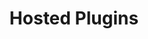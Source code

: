 ---
title: 'Hosted Plugins'
breadcrumb_title: "Hosted plugins"
layout: 'listplugins'
meta_title: 'Plugin integration - MultiSafepay Documentation Center'
meta_description: "In the MultiSafepay Documentation Center all relevant information regarding our Plugins and API. As well as Support pages for Payment Method, Tools and General Questions. You can also find the contact details of our Support Team and Integration Team."
logo: '/svgs/Hosted plugins.svg'
short_description: 'Our plugins for hosted solutions.'
weight: 20
---